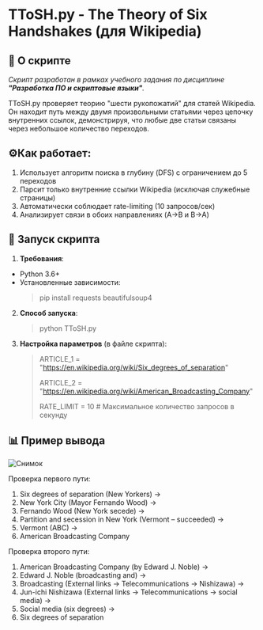 # TToSH.py - The Theory of Six Handshakes (для Wikipedia)

## 📖 О скрипте
*Скрипт разработан в рамках учебного задания по дисциплине **"Разработка ПО и скриптовые языки"**.*

TToSH.py проверяет теорию "шести рукопожатий" для статей Wikipedia. Он находит путь между двумя произвольными статьями через цепочку внутренних ссылок, демонстрируя, что любые две статьи связаны через небольшое количество переходов.

## ⚙️Как работает:
1. Использует алгоритм поиска в глубину (DFS) с ограничением до 5 переходов
2. Парсит только внутренние ссылки Wikipedia (исключая служебные страницы)
3. Автоматически соблюдает rate-limiting (10 запросов/сек)
4. Анализирует связи в обоих направлениях (A→B и B→A)

## 🚀 Запуск скрипта

1. **Требования**:
  - Python 3.6+
  - Установленные зависимости:
      > pip install requests beautifulsoup4

2. **Способ запуска**:
      > python TToSH.py

3. **Настройка параметров** (в файле скрипта):
      > ARTICLE_1 = "https://en.wikipedia.org/wiki/Six_degrees_of_separation"
      > 
      > ARTICLE_2 = "https://en.wikipedia.org/wiki/American_Broadcasting_Company"
      > 
      > RATE_LIMIT = 10  # Максимальное количество запросов в секунду

## 📊 Пример вывода
![Снимок](https://github.com/user-attachments/assets/9fcf8bab-427d-464c-9ddb-1f929fa08f58)

Проверка первого пути:
1) Six degrees of separation (New Yorkers) ->
2) New York City (Mayor Fernando Wood) ->
3) Fernando Wood (New York secede) ->
4) Partition and secession in New York (Vermont – succeeded) ->
5) Vermont (ABC) ->
6) American Broadcasting Company

Проверка второго пути:
1) American Broadcasting Company (by Edward J. Noble) ->
2) Edward J. Noble (broadcasting and) ->
3) Broadcasting (External links -> Telecommunications -> Nishizawa) ->
4) Jun-ichi Nishizawa (External links -> Telecommunications -> social media) ->
5) Social media (six degrees) ->
6) Six degrees of separation
